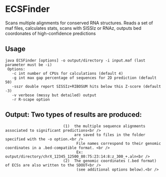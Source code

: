  # ECSFinder

Scans multiple alignments for conserved RNA structures. Reads a set of maf files, calculates stats, scans with SISSIz or RNAz, outputs bed coordonates of high-confidence predictions


## Usage

```
java ECSFinder [options] -o output/directory -i input.maf (last parameter must be -i)
 Options:
   -c int number of CPUs for calculations (default 4)
   -g int max gap percentage of sequences for 2D prediction (default 50)
   -sszr double report SISSIz+RIBOSUM hits below this Z-score (default -3)
   -v verbose (messy but detailed) output
   -r R-scape option

```

 ## Output: Two types of results are produced:<br />
                              (1)  the multiple sequence alignments associated to significant predictions<br />
                                   are saved to files in the folder specified with the -o option.<br />
                                    File names correspond to their genomic coordinates in a .bed-compatible format. <br />
                                    Ex: output/directory/chrX_12345_12500_80:75:23:14:8:z_300_+.aln<br />
                              (2)  The genomic coordinates (.bed format) of ECSs are also written to the SDOUT<br />
                                    (see additional options below).<br />
 
 
 
 
